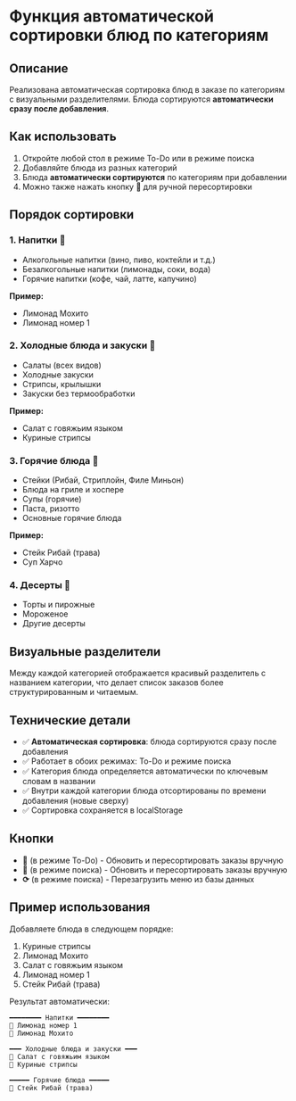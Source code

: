 # Функция автоматической сортировки блюд по категориям

## Описание

Реализована автоматическая сортировка блюд в заказе по категориям с визуальными разделителями. Блюда сортируются **автоматически сразу после добавления**.

## Как использовать

1. Откройте любой стол в режиме To-Do или в режиме поиска
2. Добавляйте блюда из разных категорий
3. Блюда **автоматически сортируются** по категориям при добавлении
4. Можно также нажать кнопку **🔄** для ручной пересортировки

## Порядок сортировки

### 1. Напитки 🥤
- Алкогольные напитки (вино, пиво, коктейли и т.д.)
- Безалкогольные напитки (лимонады, соки, вода)
- Горячие напитки (кофе, чай, латте, капучино)

**Пример:**
- Лимонад Мохито
- Лимонад номер 1

### 2. Холодные блюда и закуски 🥗
- Салаты (всех видов)
- Холодные закуски
- Стрипсы, крылышки
- Закуски без термообработки

**Пример:**
- Салат с говяжьим языком
- Куриные стрипсы

### 3. Горячие блюда 🍖
- Стейки (Рибай, Стриплойн, Филе Миньон)
- Блюда на гриле и хоспере
- Супы (горячие)
- Паста, ризотто
- Основные горячие блюда

**Пример:**
- Стейк Рибай (трава)
- Суп Харчо

### 4. Десерты 🍰
- Торты и пирожные
- Мороженое
- Другие десерты

## Визуальные разделители

Между каждой категорией отображается красивый разделитель с названием категории, что делает список заказов более структурированным и читаемым.

## Технические детали

- ✅ **Автоматическая сортировка**: блюда сортируются сразу после добавления
- ✅ Работает в обоих режимах: To-Do и режиме поиска
- ✅ Категория блюда определяется автоматически по ключевым словам в названии
- ✅ Внутри каждой категории блюда отсортированы по времени добавления (новые сверху)
- ✅ Сортировка сохраняется в localStorage

## Кнопки

- **🔄** (в режиме To-Do) - Обновить и пересортировать заказы вручную
- **🔄** (в режиме поиска) - Обновить и пересортировать заказы вручную
- **⟳** (в режиме поиска) - Перезагрузить меню из базы данных

## Пример использования

Добавляете блюда в следующем порядке:
1. Куриные стрипсы
2. Лимонад Мохито
3. Салат с говяжьим языком
4. Лимонад номер 1
5. Стейк Рибай (трава)

Результат автоматически:

```
━━━━━━━━ Напитки ━━━━━━━━
🥤 Лимонад номер 1
🥤 Лимонад Мохито

━━━ Холодные блюда и закуски ━━━
🥗 Салат с говяжьим языком
🍗 Куриные стрипсы

━━━━━ Горячие блюда ━━━━━
🥩 Стейк Рибай (трава)
```



